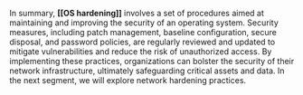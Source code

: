 In summary, **[[OS hardening]]** involves a set of procedures aimed at maintaining and improving the security of an operating system. Security measures, including patch management, baseline configuration, secure disposal, and password policies, are regularly reviewed and updated to mitigate vulnerabilities and reduce the risk of unauthorized access. By implementing these practices, organizations can bolster the security of their network infrastructure, ultimately safeguarding critical assets and data. In the next segment, we will explore network hardening practices.